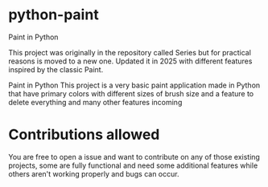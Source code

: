 # python-paint
Paint in Python

This project was originally in the repository called Series but for practical reasons is moved to a new one.
Updated it in 2025 with different features inspired by the classic Paint.

Paint in Python
This project is a very basic paint application made in Python that have primary colors with different sizes of brush size and a feature to delete everything and many other features incoming 

# Contributions allowed
You are free to open a issue and want to contribute on any of those existing projects, some are fully functional and need some additional features while others aren't working properly and bugs can occur.
